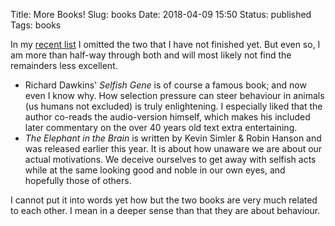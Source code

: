 Title: More Books!
Slug: books
Date: 2018-04-09 15:50
Status: published
Tags: books

In my [recent list](/books) I omitted the two that I have not finished yet. But even so, I am more than half-way through both
and will most likely not find the remainders less excellent.

* Richard Dawkins' _Selfish Gene_ is of course a famous book; and now even I know why. How selection pressure can steer behaviour in animals (us humans not excluded) is truly enlightening. I especially liked that the author co-reads the audio-version himself, which makes his included later commentary on the over 40 years old text extra entertaining.
* _The Elephant in the Brain_ is written by Kevin Simler & Robin Hanson and was released earlier this year. It is about how unaware we are about our actual motivations. We deceive ourselves to get away with selfish acts while at the same looking good and noble in our own eyes, and hopefully those of others.

I cannot put it into words yet how but the two books are very much related to each other. I mean in a deeper sense than that they are about behaviour.

